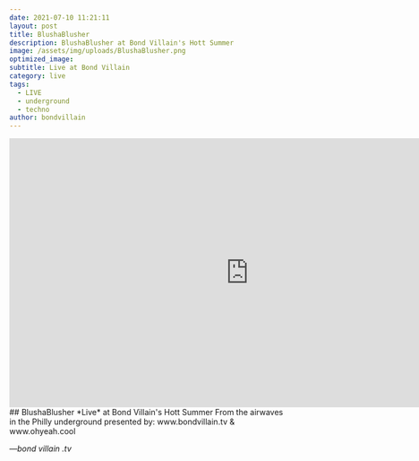 ```yaml
---
date: 2021-07-10 11:21:11
layout: post
title: BlushaBlusher
description: BlushaBlusher at Bond Villain's Hott Summer
image: /assets/img/uploads/BlushaBlusher.png
optimized_image:
subtitle: Live at Bond Villain
category: live
tags:
  - LIVE
  - underground
  - techno
author: bondvillain
---
```

<iframe width="854" height="480" src="https://www.youtube-nocookie.com/embed/Uj6tjOfy-z8" title="YouTube video player" frameborder="0" allow="accelerometer; autoplay; clipboard-write; encrypted-media; gyroscope; picture-in-picture" allowfullscreen></iframe>
## BlushaBlusher *Live* at Bond Villain's Hott Summer
From the airwaves in the Philly underground
presented by:
www.bondvillain.tv
&
www.ohyeah.cool

<cite>&mdash;bond villain .tv</cite>
